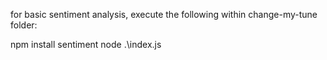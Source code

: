 for basic sentiment analysis, execute the following within change-my-tune folder:

npm install sentiment
node .\index.js

